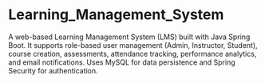 # Learning_Management_System
A web-based Learning Management System (LMS) built with Java Spring Boot. It supports role-based user management (Admin, Instructor, Student), course creation, assessments, attendance tracking, performance analytics, and email notifications. Uses MySQL for data persistence and Spring Security for authentication.
